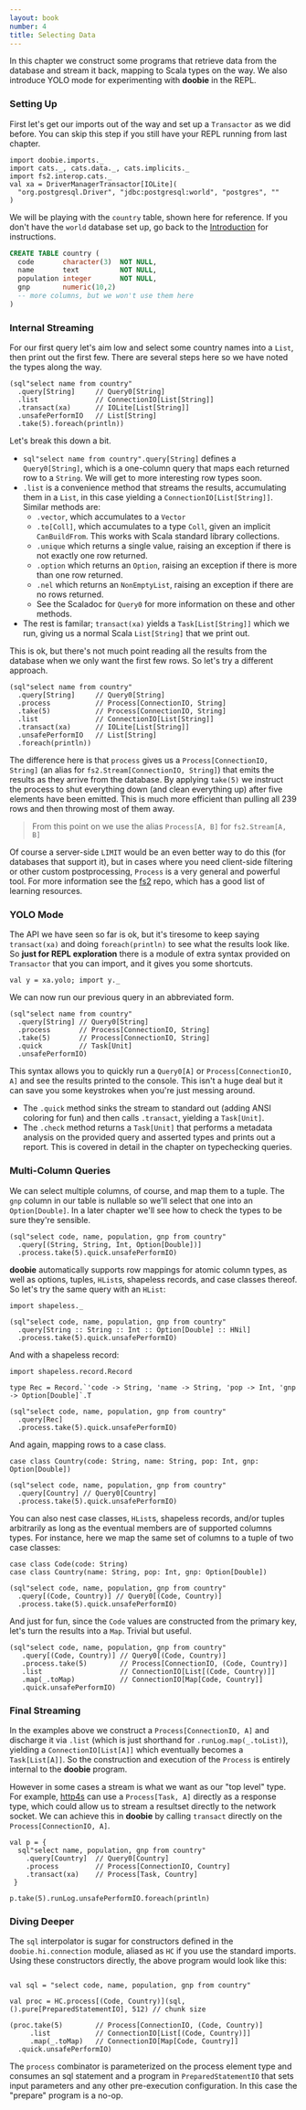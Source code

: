 ```yaml
---
layout: book
number: 4
title: Selecting Data
---
```


In this chapter we construct some programs that retrieve data from the database and stream it back, mapping to Scala types on the way. We also introduce YOLO mode for experimenting with **doobie** in the REPL.

### Setting Up

First let's get our imports out of the way and set up a `Transactor` as we did before. You can skip this step if you still have your REPL running from last chapter.

```tut:silent
import doobie.imports._
import cats._, cats.data._, cats.implicits._
import fs2.interop.cats._
val xa = DriverManagerTransactor[IOLite](
  "org.postgresql.Driver", "jdbc:postgresql:world", "postgres", ""
)
```

We will be playing with the `country` table, shown here for reference. If you don't have the `world` database set up, go back to the [Introduction](01-Introduction.html) for instructions.

```sql
CREATE TABLE country (
  code       character(3)  NOT NULL,
  name       text          NOT NULL,
  population integer       NOT NULL,
  gnp        numeric(10,2)
  -- more columns, but we won't use them here
)
```

### Internal Streaming

For our first query let's aim low and select some country names into a `List`, then print out the first few. There are several steps here so we have noted the types along the way.

```tut
(sql"select name from country"
  .query[String]     // Query0[String]
  .list              // ConnectionIO[List[String]]
  .transact(xa)      // IOLite[List[String]]
  .unsafePerformIO   // List[String]
  .take(5).foreach(println))
```

Let's break this down a bit.

- `sql"select name from country".query[String]` defines a `Query0[String]`, which is a one-column query that maps each returned row to a `String`. We will get to more interesting row types soon.
- `.list` is a convenience method that streams the results, accumulating them in a `List`, in this case yielding a `ConnectionIO[List[String]]`. Similar methods are:
  - `.vector`, which accumulates to a `Vector`
  - `.to[Coll]`, which accumulates to a type `Coll`, given an implicit `CanBuildFrom`. This works with Scala standard library collections.
  - `.unique` which returns a single value, raising an exception if there is not exactly one row returned.
  - `.option` which returns an `Option`, raising an exception if there is more than one row returned.
  - `.nel` which returns an `NonEmptyList`, raising an exception if there are no rows returned.
  - See the Scaladoc for `Query0` for more information on these and other methods.
- The rest is familar; `transact(xa)` yields a `Task[List[String]]` which we run, giving us a normal Scala `List[String]` that we print out.

This is ok, but there's not much point reading all the results from the database when we only want the first few rows. So let's try a different approach.

```tut
(sql"select name from country"
  .query[String]     // Query0[String]
  .process           // Process[ConnectionIO, String]
  .take(5)           // Process[ConnectionIO, String]
  .list              // ConnectionIO[List[String]]
  .transact(xa)      // IOLite[List[String]]
  .unsafePerformIO   // List[String]
  .foreach(println))
```

The difference here is that `process` gives us a
`Process[ConnectionIO, String]` (an alias for `fs2.Stream[ConnectionIO, String]`)
that emits the results as they arrive from the database. By applying `take(5)` we instruct the process to shut everything down (and clean everything up) after five elements have been emitted. This is much more efficient than pulling all 239 rows and then throwing most of them away.

> From this point on we use the alias `Process[A, B]` for `fs2.Stream[A, B]`

Of course a server-side `LIMIT` would be an even better way to do this (for databases that support it), but in cases where you need client-side filtering or other custom postprocessing, `Process` is a very general and powerful tool.
For more information see the [fs2](https://github.com/functional-streams-for-scala/fs2) repo, which has a good list of learning resources.

### YOLO Mode

The API we have seen so far is ok, but it's tiresome to keep saying `transact(xa)` and doing `foreach(println)` to see what the results look like. So **just for REPL exploration** there is a module of extra syntax provided on `Transactor` that you can import, and it gives you some shortcuts.

```tut:silent
val y = xa.yolo; import y._
```

We can now run our previous query in an abbreviated form.

```tut
(sql"select name from country"
  .query[String] // Query0[String]
  .process       // Process[ConnectionIO, String]
  .take(5)       // Process[ConnectionIO, String]
  .quick         // Task[Unit]
  .unsafePerformIO)
```

This syntax allows you to quickly run a `Query0[A]` or `Process[ConnectionIO, A]` and see the results printed to the console. This isn't a huge deal but it can save you some keystrokes when you're just messing around.

- The `.quick` method sinks the stream to standard out (adding ANSI coloring for fun) and then calls `.transact`, yielding a `Task[Unit]`.
- The `.check` method returns a `Task[Unit]` that performs a metadata analysis on the provided query and asserted types and prints out a report. This is covered in detail in the chapter on typechecking queries.

### Multi-Column Queries

We can select multiple columns, of course, and map them to a tuple. The `gnp` column in our table is nullable so we'll select that one into an `Option[Double]`. In a later chapter we'll see how to check the types to be sure they're sensible.

```tut
(sql"select code, name, population, gnp from country"
  .query[(String, String, Int, Option[Double])]
  .process.take(5).quick.unsafePerformIO)
```
**doobie** automatically supports row mappings for atomic column types, as well as options, tuples, `HList`s, shapeless records, and case classes thereof. So let's try the same query with an `HList`:

```tut
import shapeless._

(sql"select code, name, population, gnp from country"
  .query[String :: String :: Int :: Option[Double] :: HNil]
  .process.take(5).quick.unsafePerformIO)
```

And with a shapeless record:

```tut
import shapeless.record.Record

type Rec = Record.`'code -> String, 'name -> String, 'pop -> Int, 'gnp -> Option[Double]`.T

(sql"select code, name, population, gnp from country"
  .query[Rec]
  .process.take(5).quick.unsafePerformIO)
```

And again, mapping rows to a case class.

```tut:silent
case class Country(code: String, name: String, pop: Int, gnp: Option[Double])
```

```tut
(sql"select code, name, population, gnp from country"
  .query[Country] // Query0[Country]
  .process.take(5).quick.unsafePerformIO)
```

You can also nest case classes, `HList`s, shapeless records, and/or tuples arbitrarily as long as the eventual members are of supported columns types. For instance, here we map the same set of columns to a tuple of two case classes:

```tut:silent
case class Code(code: String)
case class Country(name: String, pop: Int, gnp: Option[Double])
```

```tut
(sql"select code, name, population, gnp from country"
  .query[(Code, Country)] // Query0[(Code, Country)]
  .process.take(5).quick.unsafePerformIO)
```

And just for fun, since the `Code` values are constructed from the primary key, let's turn the results into a `Map`. Trivial but useful.

```tut
(sql"select code, name, population, gnp from country"
   .query[(Code, Country)] // Query0[(Code, Country)]
   .process.take(5)        // Process[ConnectionIO, (Code, Country)]
   .list                   // ConnectionIO[List[(Code, Country)]]
   .map(_.toMap)           // ConnectionIO[Map[Code, Country]]
   .quick.unsafePerformIO)
```

### Final Streaming

In the examples above we construct a `Process[ConnectionIO, A]` and discharge it via `.list` (which is just shorthand for `.runLog.map(_.toList)`), yielding a `ConnectionIO[List[A]]` which eventually becomes a `Task[List[A]]`. So the construction and execution of the `Process` is entirely internal to the **doobie** program.

However in some cases a stream is what we want as our "top level" type. For example, [http4s](https://github.com/http4s/http4s) can use a `Process[Task, A]` directly as a response type, which could allow us to stream a resultset directly to the network socket. We can achieve this in **doobie** by calling `transact` directly on the `Process[ConnectionIO, A]`.

```tut
val p = {
  sql"select name, population, gnp from country"
    .query[Country]  // Query0[Country]
    .process         // Process[ConnectionIO, Country]
    .transact(xa)    // Process[Task, Country]
 }

p.take(5).runLog.unsafePerformIO.foreach(println)
```


### Diving Deeper

The `sql` interpolator is sugar for constructors defined in the `doobie.hi.connection` module, aliased as `HC` if you use the standard imports. Using these constructors directly, the above program would look like this:

```tut:silent

val sql = "select code, name, population, gnp from country"

val proc = HC.process[(Code, Country)](sql, ().pure[PreparedStatementIO], 512) // chunk size

(proc.take(5)        // Process[ConnectionIO, (Code, Country)]
     .list           // ConnectionIO[List[(Code, Country)]]
     .map(_.toMap)   // ConnectionIO[Map[Code, Country]]
  .quick.unsafePerformIO)
```

The `process` combinator is parameterized on the process element type and consumes an sql statement and a program in `PreparedStatementIO` that sets input parameters and any other pre-execution configuration. In this case the "prepare" program is a no-op.
